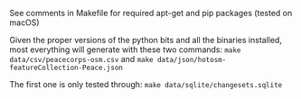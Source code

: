 See comments in Makefile for required apt-get and pip packages (tested on macOS)

Given the proper versions of the python bits and all the binaries installed, most everything will generate with these two commands:
`make data/csv/peacecorps-osm.csv`
and
`make data/json/hotosm-featureCollection-Peace.json`

The first one is only tested through:
`make data/sqlite/changesets.sqlite`
